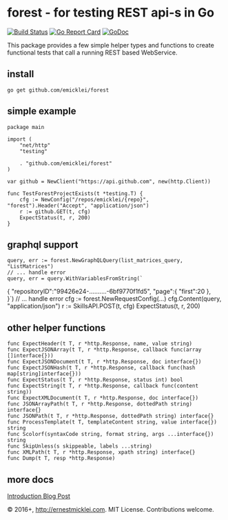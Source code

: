 # forest - for testing REST api-s in Go

[![Build Status](https://travis-ci.org/emicklei/forest.png)](https://travis-ci.org/emicklei/forest)
[![Go Report Card](https://goreportcard.com/badge/github.com/emicklei/forest)](https://goreportcard.com/report/github.com/emicklei/forest)
[![GoDoc](https://godoc.org/github.com/emicklei/forest?status.svg)](https://godoc.org/github.com/emicklei/forest)

This package provides a few simple helper types and functions to create
functional tests that call a running REST based WebService.

## install

    go get github.com/emicklei/forest

## simple example

    package main

    import (
        "net/http"
        "testing"

        . "github.com/emicklei/forest"
    )

    var github = NewClient("https://api.github.com", new(http.Client))

    func TestForestProjectExists(t *testing.T) {
        cfg := NewConfig("/repos/emicklei/{repo}", "forest").Header("Accept", "application/json")
        r := github.GET(t, cfg)
        ExpectStatus(t, r, 200)
    }

## graphql support

	query, err := forest.NewGraphQLQuery(list_matrices_query, "ListMatrices")
	// ... handle error
	query, err = query.WithVariablesFromString(`
{
	"repositoryID":"99426e24-..........-6bf9770f1fd5",
	"page":{
		"first":20
	},	
}`)
	// ... handle error
	cfg := forest.NewRequestConfig(...)
	cfg.Content(query, "application/json")
	r := SkillsAPI.POST(t, cfg)
	ExpectStatus(t, r, 200)

## other helper functions

    func ExpectHeader(t T, r *http.Response, name, value string)
    func ExpectJSONArray(t T, r *http.Response, callback func(array []interface{}))
    func ExpectJSONDocument(t T, r *http.Response, doc interface{})
    func ExpectJSONHash(t T, r *http.Response, callback func(hash map[string]interface{}))
    func ExpectStatus(t T, r *http.Response, status int) bool
    func ExpectString(t T, r *http.Response, callback func(content string))
    func ExpectXMLDocument(t T, r *http.Response, doc interface{})
    func JSONArrayPath(t T, r *http.Response, dottedPath string) interface{}
    func JSONPath(t T, r *http.Response, dottedPath string) interface{}
    func ProcessTemplate(t T, templateContent string, value interface{}) string
    func Scolorf(syntaxCode string, format string, args ...interface{}) string
    func SkipUnless(s skippeable, labels ...string)
    func XMLPath(t T, r *http.Response, xpath string) interface{}
    func Dump(t T, resp *http.Response)

## more docs

[Introduction Blog Post](http://ernestmicklei.com/2015/07/testing-your-rest-api-in-go-with-forest/)
		
© 2016+, http://ernestmicklei.com. MIT License. Contributions welcome.	 
